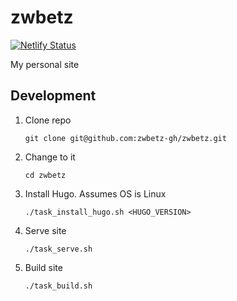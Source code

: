 # zwbetz

[![Netlify Status](https://api.netlify.com/api/v1/badges/b2612da3-c505-44d0-a0c9-e628a3aa4994/deploy-status)](https://app.netlify.com/sites/elegant-davinci-b09eb7/deploys)

My personal site

## Development

1. Clone repo
    ```
    git clone git@github.com:zwbetz-gh/zwbetz.git
    ```
1. Change to it
    ```
    cd zwbetz
    ```
1. Install Hugo. Assumes OS is Linux
    ```
    ./task_install_hugo.sh <HUGO_VERSION>
    ```
1. Serve site
    ```
    ./task_serve.sh
    ```
1. Build site
    ```
    ./task_build.sh
    ```
